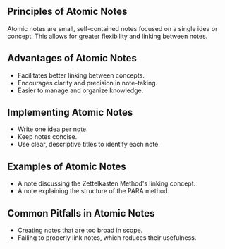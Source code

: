 ## Principles of Atomic Notes
Atomic notes are small, self-contained notes focused on a single idea or concept. This allows for greater flexibility and linking between notes.

## Advantages of Atomic Notes
- Facilitates better linking between concepts.
- Encourages clarity and precision in note-taking.
- Easier to manage and organize knowledge.

## Implementing Atomic Notes
- Write one idea per note.
- Keep notes concise.
- Use clear, descriptive titles to identify each note.

## Examples of Atomic Notes
- A note discussing the Zettelkasten Method's linking concept.
- A note explaining the structure of the PARA method.

## Common Pitfalls in Atomic Notes
- Creating notes that are too broad in scope.
- Failing to properly link notes, which reduces their usefulness.